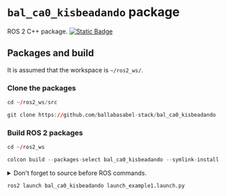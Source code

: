 # `bal_ca0_kisbeadando` package
ROS 2 C++ package.  [![Static Badge](https://img.shields.io/badge/ROS_2-Humble-34aec5)](https://docs.ros.org/en/humble/)
## Packages and build

It is assumed that the workspace is `~/ros2_ws/`.

### Clone the packages
``` r
cd ~/ros2_ws/src
```
``` r
git clone https://github.com/ballabasabel-stack/bal_ca0_kisbeadando
```

### Build ROS 2 packages
``` r
cd ~/ros2_ws
```
``` r
colcon build --packages-select bal_ca0_kisbeadando --symlink-install
```

<details>
<summary> Don't forget to source before ROS commands.</summary>

``` bash
source ~/ros2_ws/install/setup.bash
```
</details>

``` r
ros2 launch bal_ca0_kisbeadando launch_example1.launch.py
```

